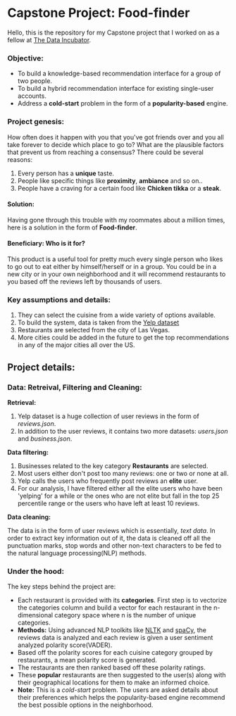 # Capstone Project: Food-finder

Hello, this is the repository for my Capstone project that I worked on as a fellow at [The Data Incubator](https://www.thedataincubator.com/).



### Objective:
* To build a knowledge-based recommendation interface for a group of two people.
* To build a hybrid recommendation interface for existing single-user accounts.
* Address a **cold-start** problem in the form of a **popularity-based** engine.


### Project genesis:
How often does it happen with you that you've got friends over and you all take forever to decide which place to go to? What are the plausible factors that prevent us from reaching a consensus? There could be several reasons: 
1. Every person has a **unique** taste.
2. People like specific things like **proximity**, **ambiance** and so on..
3. People have a craving for a certain food like **Chicken tikka** or a **steak**.

#### Solution:
Having gone through this trouble with my roommates about a million times, here is a solution in the form of **Food-finder**. 

#### Beneficiary: Who is it for?
This product is a useful tool for pretty much every single person who likes to go out to eat either by himself/herself or in a group.
You could be in a new city or in your own neighborhood and it will recommend restaurants to you based off the reviews left by thousands of users.

### Key assumptions and details:
1. They can select the cuisine from a wide variety of options available.
2. To build the system, data is taken from the [Yelp dataset](https://www.yelp.com/dataset)
3. Restaurants are selected from the city of Las Vegas.
4. More cities could be added in the future to get the top recommendations in any of the major cities all over the US. 


## Project details:

### Data: Retreival, Filtering and Cleaning:

**Retrieval:**
1. Yelp dataset is a huge collection of user reviews in the form of *reviews.json*.
2. In addition to the user reviews, it contains two more datasets: *users.json* and *business.json*.

**Data filtering:**
1. Businesses related to the key category **Restaurants** are selected.
2. Most users either don't post too many reviews: one or two or none at all.
3. Yelp calls the users who frequently post reviews an **elite** user.
4. For our analysis, I have filtered either all the elite users who have been 'yelping' for a while or the ones who are not elite but fall in the top 25 percentile range or the users who have left at least 10 reviews.









**Data cleaning:**

The data is in the form of user reviews which is essentially, *text data*. In order to extract key information out of it, the data is cleaned off all the punctuation marks, stop words and other non-text characters to be fed to the natural language processing(NLP) methods.

### Under the hood:
The key steps behind the project are:
* Each restaurant is provided with its **categories**. First step is to vectorize the categories column and build a vector for each restaurant in the n-dimensional category space where n is the number of unique categories.
* **Methods:** Using advanced NLP toolkits like [NLTK](https://www.nltk.org/) and [spaCy](https://spacy.io/), the reviews data is analyzed and each review is given a user sentiment analyzed polarity score(VADER).
* Based off the polarity scores for each cuisine category grouped by restaurants, a mean polarity score is generated.
* The restaurants are then ranked based off these polarity ratings.
* These **popular** restaurants are then suggested to the user(s) along with their geographical locations for them to make an informed choice.
* **Note:** This is a *cold-start* problem. The users are asked details about their preferences which helps the popularity-based engine recommend the best possible options in the neighborhood. 










